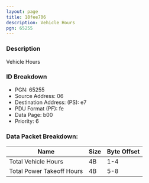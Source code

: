 ```yaml
---
layout: page
title: 18fee706
description: Vehicle Hours
pgn: 65255
---
```


### Description

Vehicle Hours

### ID Breakdown
* PGN: 65255
* Source Address: 06
* Destination Address: (PS): e7
* PDU Format (PF): fe
* Data Page: b00
* Priority: 6
### Data Packet Breakdown:

| Name | Size | Byte Offset |
| ---- | ---- | ----------- |
| Total Vehicle Hours | 4B | 1-4 |
| Total Power Takeoff Hours | 4B | 5-8 |
